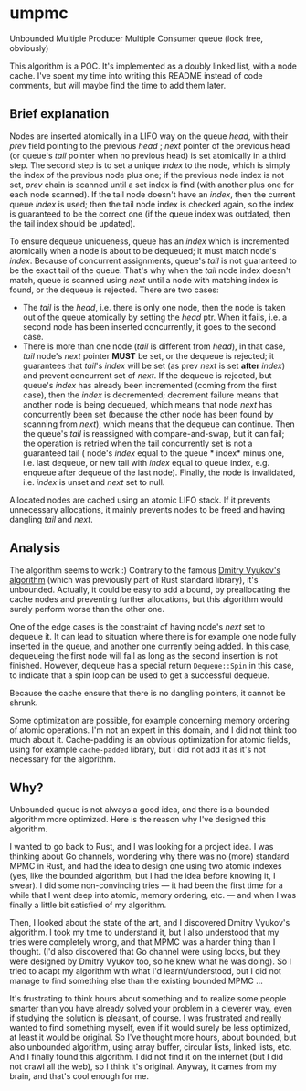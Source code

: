 # umpmc

Unbounded Multiple Producer Multiple Consumer queue (lock free, obviously)

This algorithm is a POC. It's implemented as a doubly linked list, with a node cache. I've spent my time into writing
this README instead of code comments, but will maybe find the time to add them later.

## Brief explanation

Nodes are inserted atomically in a LIFO way on the queue *head*, with their *prev* field pointing to the previous *head*
; *next* pointer of the previous head (or queue's *tail* pointer when no previous head) is set atomically in a third
step. The second step is to set a unique *index* to the node, which is simply the index of the previous node plus one;
if the previous node index is not set, *prev* chain is scanned until a set index is find (with another plus one for each
node scanned). If the tail node doesn't have an *index*, then the current queue *index* is used; then the tail node
index is checked again, so the index is guaranteed to be the correct one (if the queue index was outdated, then the tail
index should be updated).

To ensure dequeue uniqueness, queue has an *index* which is incremented atomically when a node is about to be dequeued;
it must match node's *index*. Because of concurrent assignments, queue's *tail* is not guaranteed to be the exact tail
of the queue. That's why when the *tail* node index doesn't match, queue is scanned using *next* until a node with
matching index is found, or the dequeue is rejected. There are two cases:

- The *tail* is the *head*, i.e. there is only one node, then the node is taken out of the queue atomically by setting
  the *head* ptr. When it fails, i.e. a second node has been inserted concurrently, it goes to the second case.
- There is more than one node (*tail* is different from *head*), in that case, *tail* node's *next* pointer **MUST** be
  set, or the dequeue is rejected; it guarantees that *tail*'s *index* will be set (as prev *next* is set **after**
  *index*) and prevent concurrent set of *next*. If the dequeue is rejected, but queue's *index* has already been
  incremented (coming from the first case), then the *index* is decremented; decrement failure means that another node
  is being dequeued, which means that node *next* has concurrently been set (because the other node has been found by
  scanning from *next*), which means that the dequeue can continue. Then the queue's *tail* is reassigned with
  compare-and-swap, but it can fail; the operation is retried when the tail concurrently set is not a guaranteed tail (
  node's *index* equal to the queue *
  index* minus one, i.e. last dequeue, or new tail with *index* equal to queue index, e.g. enqueue after dequeue of the
  last node). Finally, the node is invalidated, i.e. *index* is unset and *next* set to null.

Allocated nodes are cached using an atomic LIFO stack. If it prevents unnecessary allocations, it mainly prevents nodes
to be freed and having dangling *tail* and *next*.

## Analysis

The algorithm seems to work :) Contrary to the
famous [Dmitry Vyukov's algorithm](https://www.1024cores.net/home/lock-free-algorithms/queues/bounded-mpmc-queue) (which
was previously part of Rust standard library), it's unbounded. Actually, it could be easy to add a bound, by
preallocating the cache nodes and preventing further allocations, but this algorithm would surely perform worse than the
other one.

One of the edge cases is the constraint of having node's *next* set to dequeue it. It can lead to situation where there
is for example one node fully inserted in the queue, and another one currently being added. In this case, dequeueing the
first node will fail as long as the second insertion is not finished. However, dequeue has a special
return `Dequeue::Spin` in this case, to indicate that a spin loop can be used to get a successful dequeue.

Because the cache ensure that there is no dangling pointers, it cannot be shrunk.

Some optimization are possible, for example concerning memory ordering of atomic operations. I'm not an expert in this
domain, and I did not think too much about it. Cache-padding is an obvious optimization for atomic fields, using for
example `cache-padded` library, but I did not add it as it's not necessary for the algorithm.

## Why?

Unbounded queue is not always a good idea, and there is a bounded algorithm more optimized. Here is the reason why I've
designed this algorithm.

I wanted to go back to Rust, and I was looking for a project idea. I was thinking about Go channels, wondering why there
was no (more) standard MPMC in Rust, and had the idea to design one using two atomic indexes (yes, like the bounded
algorithm, but I had the idea before knowing it, I swear). I did some non-convincing tries — it had been the first time
for a while that I went deep into atomic, memory ordering, etc. — and when I was finally a little bit satisfied of my
algorithm.

Then, I looked about the state of the art, and I discovered Dmitry Vyukov's algorithm. I took my time to understand it,
but I also understood that my tries were completely wrong, and that MPMC was a harder thing than I thought. (I'd also
discovered that Go channel were using locks, but they were designed by Dmitry Vyukov too, so he knew what he was doing).
So I tried to adapt my algorithm with what I'd learnt/understood, but I did not manage to find something else than the
existing bounded MPMC ...

It's frustrating to think hours about something and to realize some people smarter than you have already solved your
problem in a cleverer way, even if studying the solution is pleasant, of course. I was frustrated and really wanted to
find something myself, even if it would surely be less optimized, at least it would be original. So I've thought more
hours, about bounded, but also unbounded algorithm, using array buffer, circular lists, linked lists, etc. And I finally
found this algorithm. I did not find it on the internet (but I did not crawl all the web), so I think it's original.
Anyway, it cames from my brain, and that's cool enough for me.

